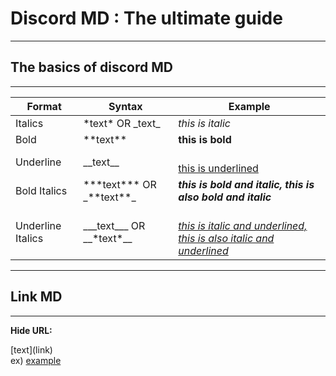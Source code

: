 # Discord MD : The ultimate guide
<hr>
<h2>The basics of discord MD</h2>
<hr>

| Format | Syntax | Example |
--- | --- | ---
| Italics | *text\* OR _text\_ | *this is italic* |
| Bold | **text\*\* | **this is bold** |
| Underline | __text\_\_ | <br><u>this is underlined</u><br> |
| Bold Italics | ***text\*\*\* OR _\*\*text\*\*\_ | ***this is bold and italic,*** _**this is also bold and italic**_ |
| Underline Italics | ___text\_\_\_ OR __*text\*\_\_ | <br><u><em>this is italic and underlined, this is also italic and underlined<em></u><br> |

<hr>
<h2>Link MD</h2>
<hr>

<strong>Hide URL: </strong>  

\[text]\(link)  
ex) [example](example.com)
